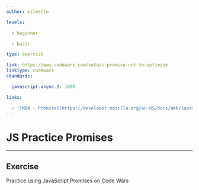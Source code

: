 ```yaml
---
author: milesflo

levels:

  - beginner

  - basic

type: exercise

link: https://www.codewars.com/kata/i-promise-not-to-optimize
linkType: codewars
standards:

  javascript.async.2: 1000

links:

  - '[MDN - Promise](https://developer.mozilla.org/en-US/docs/Web/JavaScript/Reference/Global_Objects/Promise)'
---
```


# JS Practice Promises

---

## Exercise

Practice using JavaScript Promises on Code Wars
